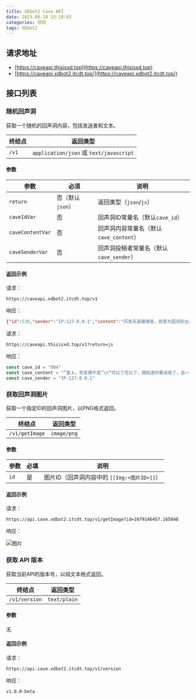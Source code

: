```yaml
---
title: XDbot2 Cave API
date: 2023-06-18 15:18:43
categories: 项目
tags: XDbot2
---
```


## 请求地址

- [https://caveapi.thisisxd.top](https://caveapi.thisisxd.top)
- [https://caveapi.xdbot2.itcdt.top/](https://caveapi.xdbot2.itcdt.top/)

## 接口列表

### 随机回声洞

获取一个随机的回声洞内容，包括发送者和文本。

|  终结点      | 返回类型                |
|----------------|--------------------------|
| `/v1`           | `application/json` 或 `text/javascript` |

#### 参数

| 参数                | 必须                       | 说明                                  |
|--------------------|--------------------------|----------------------------------|
| `return`           | 否（默认 `json`）| 返回类型（`json`/`js`）  |
| `caveIdVar`    | 否                           | 回声洞ID常量名（默认`cave_id`） |
| `caveContentVar` | 否                   | 回声洞内容常量名（默认`cave_content`） |
| `caveSenderVar`   | 否                   | 回声洞投稿者常量名（默认`cave_sender`） |


#### 返回示例

请求：

```text
https://caveapi.xdbot2.itcdt.top/v1
```

响应：

```json
{"id":538,"sender":"IP:127.0.0.1","content":"风急天高猿啸哀，尚思为国戍轮台。夜兰卧听风吹雨，神里绫华入梦来\n\n—— 哔哩哔哩·UID506743561"}
```

请求：

```text
https://caveapi.thisisxd.top/v1?return=js
```

响应：

```javascript
const cave_id = "984"
const cave_content = "“皇上，奇变偶不变”\n“可以了可以了，我知道你要说啥了，去一下隔壁那旮沓，那里边一大堆穿越者，他们正在研究马克思主义，朕这边已经准备好改革开放了，你们赶紧研究研究怎么最快的切换到中国特色社会主义，赶紧”"
const cave_sender = "IP:127.0.0.1"
```



### 获取回声洞图片

获取一个指定ID的回声洞图片，以PNG格式返回。

| 终结点 | 返回类型 |
|-----------------------|--------------------------|
| `/v1/getImage` | `image/png` |

#### 参数

| 参数 | 必填 | 说明 |
|--------------------|------------------------|----------------------------------------------------------------|
| `id` | 是 | 图片ID（回声洞内容中的 `[[Img:<图片ID>]]`）|

#### 返回示例

请求：

```text
https://api.cave.xdbot2.itcdt.top/v1/getImage?id=1679146457.165848
```

响应：

![图片](https://github.com/ITCraftDevelopmentTeam/Forum/assets/104149371/06b5ba35-fe83-4e46-bff6-af112748b9d6)

### 获取 API 版本

获取当前API的版本号，以纯文本格式返回。

| 终结点 | 返回类型 |
|-----------------------|--------------------------|
| `/v1/version` | `text/plain` |

#### 参数

无

#### 返回示例

请求：

```text
https://api.cave.xdbot2.itcdt.top/v1/version
```

响应：

```text
v1.0.0-beta
```
